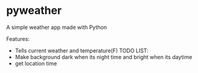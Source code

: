 # pyweather
A simple weather app made with Python

Features:
- Tells current weather and temperature(F)
TODO LIST:
- Make background dark when its night time and bright when its daytime
- get location time
